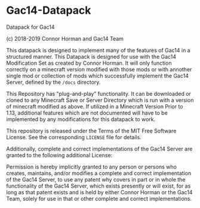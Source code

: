 # Gac14-Datapack
Datapack for Gac14

(c) 2018-2019 Connor Horman and Gac14 Team

This datapack is designed to implement many of the features of Gac14 in a structured manner. 
This Datapack is designed for use with the Gac14 Modification Set as created by Connor Horman. 
It will only function correctly on a minecraft version modified with those mods or with annother single mod or collection of mods which successfully implement the Gac14 Server, defined by the `/docs` directory.

This Repository has "plug-and-play" functionality. It can be downloaded or cloned to any Minecraft Save or Server Directory which is run with a version of minecraft modified as above. 
If utilized in a Minecraft Version Prior to 1.13, additional features which are not documented will have to be implemented by any modifications for this datapack to work. 

This repository is released under the Terms of the MIT Free Software License. See the corresponding `LICENSE` file for details. 

Additionally, complete and correct implementations of the Gac14 Server are granted to the following additional License:

Permission is hereby implicitly granted to any person or persons who creates, maintains, and/or modifies a complete and correct implementation of the Gac14 Server, to use any patent why covers in part or in whole the functionality of the Gac14 Server, which exists presently or will exist, for as long as that patent exists and is held by either Connor Horman or the Gac14 Team, solely for use in that or other complete and correct implementations.


